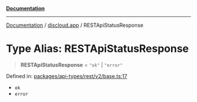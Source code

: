 [**Documentation**](../../README.md)

***

[Documentation](../../packages.md) / [discloud.app](../README.md) / RESTApiStatusResponse

# Type Alias: RESTApiStatusResponse

> **RESTApiStatusResponse** = `"ok"` \| `"error"`

Defined in: [packages/api-types/rest/v2/base.ts:17](https://github.com/discloud/discloud.app/blob/e06d08869d94db25520cbe5fdcc3cdbc242fb0cb/packages/api-types/rest/v2/base.ts#L17)

- `ok`
- `error`
